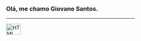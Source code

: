 ### Olá, me chamo Giovane Santos.

<hr width="70%" size="20" noshade> 

<div>
        <img align = "center" alt = "HTML" height = "30" width = "40" src = "https://imgur.com/eFLDvy5.png">
</div>



